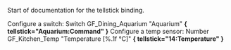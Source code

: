 Start of documentation for the tellstick binding.

Configure a switch:
Switch	GF_Dining_Aquarium "Aquarium" <aquarium> **{ tellstick="Aquarium:Command" }**
Configure a temp sensor:
Number	GF_Kitchen_Temp	"Temperature [%.1f °C]"	<temperature> **{ tellstick="14:Temperature" }**